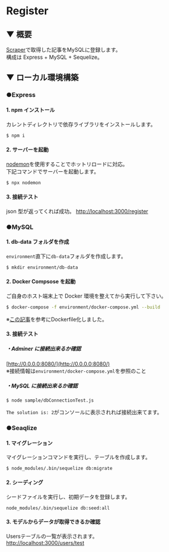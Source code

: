 # Register

## ▼ 概要

[Scraper](../scraper/README.md)で取得した記事をMySQLに登録します。  
構成は Express + MySQL + Sequelize。

## ▼ ローカル環境構築

### ●Express

#### 1. npm インストール
カレントディレクトリで依存ライブラリをインストールします。

```node.js
$ npm i
```

#### 2. サーバーを起動
[nodemon](https://github.com/remy/nodemon#nodemon)を使用することでホットリロードに対応。  
下記コマンドでサーバーを起動します。

```node.js
$ npx nodemon
```

#### 3. 接続テスト
json 型が返ってくれば成功。
[http://localhost:3000/register](http://localhost:3000/register)

### ●MySQL

#### 1. db-data フォルダを作成
`environment`直下に`db-data`フォルダを作成します。

```bash
$ mkdir environment/db-data
```

#### 2. Docker Compsose を起動
ご自身のホスト端末上で Docker 環境を整えてから実行して下さい。

```bash
$ docker-compose -f environment/docker-compose.yml --build
```
※[この記事](https://qiita.com/muff1225/items/48e0753e7b745ec3ecbd)を参考にDockerfile化しました。

#### 3. 接続テスト
##### ・Adminer に接続出来るか確認
[http://0.0.0.0:8080/](http://0.0.0.0:8080/)  
※接続情報は`environment/docker-compose.yml`を参照のこと

##### ・MySQL に接続出来るか確認
```
$ node sample/dbConnectionTest.js
```

`The solution is: 2`がコンソールに表示されれば接続出来てます。

### ●Seaqlize
#### 1. マイグレーション
マイグレーションコマンドを実行し、テーブルを作成します。

```
$ node_modules/.bin/sequelize db:migrate
```

#### 2. シーディング
シードファイルを実行し、初期データを登録します。

```
node_modules/.bin/sequelize db:seed:all
```

#### 3. モデルからデータが取得できるか確認
Usersテーブルの一覧が表示されます。  
[http://localhost:3000/users/test](http://localhost:3000/users/test)  

